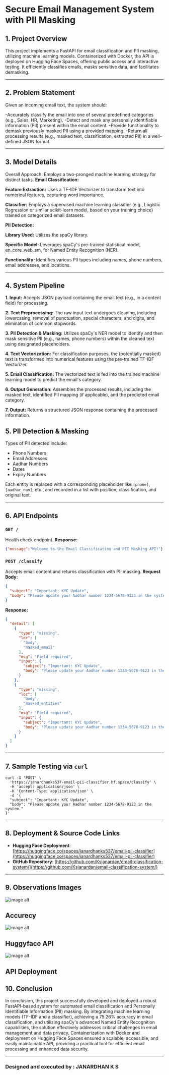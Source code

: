 #  Secure Email Management System with PII Masking

## 1. Project Overview
This project implements a FastAPI for email classification and PII masking, utilizing machine learning models. Containerized with Docker, the API is deployed on Hugging Face Spaces, offering public access and interactive testing. It efficiently classifies emails, masks sensitive data, and facilitates demasking.

---

## 2. Problem Statement
Given an incoming email text, the system should:

-Accurately classify the email into one of several predefined categories (e.g., Sales, HR, Marketing).
-Detect and mask any personally identifiable information (PII) present within the email content.
-Provide functionality to demask previously masked PII using a provided mapping.
-Return all processing results (e.g., masked text, classification, extracted PII) in a well-defined JSON format.

---

## 3. Model Details
Overall Approach: Employs a two-pronged machine learning strategy for distinct tasks.
**Email Classification:**

**Feature Extraction:** Uses a TF-IDF Vectorizer to transform text into numerical features, capturing word importance.

**Classifier:** Employs a supervised machine learning classifier (e.g., Logistic Regression or similar scikit-learn model, based on your training choice) trained on categorized email datasets.

**PII Detection:**

**Library Used:** Utilizes the spaCy library.

**Specific Model:** Leverages spaCy's pre-trained statistical model, en_core_web_sm, for Named Entity Recognition (NER).

**Functionality:** Identifies various PII types including names, phone numbers, email addresses, and locations.

---

## 4. System Pipeline
**1. Input:** Accepts JSON payload containing the email text (e.g., in a content field) for processing.

**2. Text Preprocessing:** The raw input text undergoes cleaning, including lowercasing, removal of punctuation, special characters, and digits, and elimination of common stopwords.

**3. PII Detection & Masking:** Utilizes spaCy's NER model to identify and then mask sensitive PII (e.g., names, phone numbers) within the cleaned text using designated placeholders.

**4. Text Vectorization:** For classification purposes, the (potentially masked) text is transformed into numerical features using the pre-trained TF-IDF Vectorizer.

**5. Email Classification:** The vectorized text is fed into the trained machine learning model to predict the email's category.

**6. Output Generation:** Assembles the processed results, including the masked text, identified PII mapping (if applicable), and the predicted email category.

**7. Output:** Returns a structured JSON response containing the processed information.

## 5. PII Detection & Masking
Types of PII detected include:
- Phone Numbers
- Email Addresses
- Aadhar Numbers
- Dates
- Expiry Numbers

Each entity is replaced with a corresponding placeholder like `[phone]`, `[aadhar_num]`, etc., and recorded in a list with position, classification, and original text.

---

## 6. API Endpoints
### `GET /`
Health check endpoint.
**Response:**
```json
{"message":"Welcome to the Email Classification and PII Masking API!"}
```

### `POST /classify`
Accepts email content and returns classification with PII masking.
**Request Body:**
```json
{
  "subject": "Important: KYC Update",
  "body": "Please update your Aadhar number 1234-5678-9123 in the system."
}
```

**Response:**
```json
{
  "detail": [
    {
      "type": "missing",
      "loc": [
        "body",
        "masked_email"
      ],
      "msg": "Field required",
      "input": {
        "subject": "Important: KYC Update",
        "body": "Please update your Aadhar number 1234-5678-9123 in the system."
      }
    },
    {
      "type": "missing",
      "loc": [
        "body",
        "masked_entities"
      ],
      "msg": "Field required",
      "input": {
        "subject": "Important: KYC Update",
        "body": "Please update your Aadhar number 1234-5678-9123 in the system."
      }
    }
  ]
}
```

---

## 7. Sample Testing via `curl`
```
curl -X 'POST' \
  'https://janardhanks537-email-pii-classifier.hf.space/classify' \
  -H 'accept: application/json' \
  -H 'Content-Type: application/json' \
  -d '{
  "subject": "Important: KYC Update",
  "body": "Please update your Aadhar number 1234-5678-9123 in the system."
}'
```
---

## 8. Deployment & Source Code Links
- **Hugging Face Deployment**: [https://huggingface.co/spaces/janardhanks537/email-pii-classifier](https://huggingface.co/spaces/janardhanks537/email-pii-classifier)
- **GitHub Repository**: [https://github.com/Ksjanardan/email-classification-system/](https://github.com/Ksjanardan/email-classification-system/)

---

## 9. Observations Images

![image alt](https://github.com/Ksjanardan/email-classification-system/blob/0f7122244d89e7de42b778635f744e5b08ddd162/Accurecy.png)

  ## Accurecy


![image alt](https://github.com/Ksjanardan/email-classification-system/blob/bd329aeac23de60bf9596ed299552c7bc9b79bd4/Hugging%20Face%20API.png)

  ## Huggyface API


![image alt](https://github.com/Ksjanardan/email-classification-system/blob/5181261b0044f3c12445b76dbe3358fb5972c9ac/Deployed%20API.png)

  ## API Deployment


## 10. Conclusion
In conclusion, this project successfully developed and deployed a robust FastAPI-based system for automated email classification and Personally Identifiable Information (PII) masking. By integrating machine learning models (TF-IDF and a classifier), achieving a 75.26% accuracy in email classification, and utilizing spaCy's advanced Named Entity Recognition capabilities, the solution effectively addresses critical challenges in email management and data privacy. Containerization with Docker and deployment on Hugging Face Spaces ensured a scalable, accessible, and easily maintainable API, providing a practical tool for efficient email processing and enhanced data security.

---

### Designed and executed by : **JANARDHAN K S**

